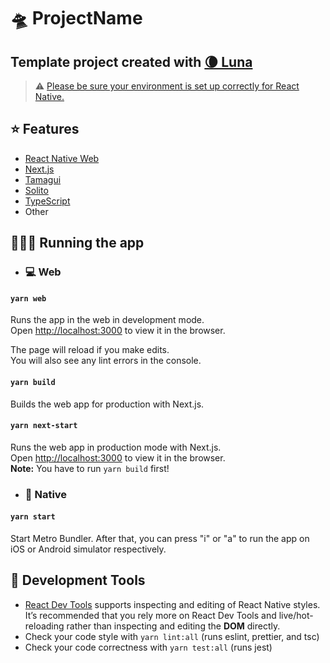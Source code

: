# 🛸 ProjectName

## Template project created with [🌘 Luna](https://github.com/LunatiqueCoder/luna)

> ⚠️ [Please be sure your environment is set up correctly for React Native.][26]

## ⭐ Features

- [React Native Web][22]
- [Next.js][6]
- [Tamagui][29]
- [Solito][23]
- [TypeScript][24]
- Other

## 🏃🏻‍♂️ Running the app

- ### 💻   **Web**
#### `yarn web`

Runs the app in the web in development mode.\
Open [http://localhost:3000][25] to view it in the browser.

The page will reload if you make edits.\
You will also see any lint errors in the console.

#### `yarn build`

Builds the web app for production with Next.js.

#### `yarn next-start`

Runs the web app in production mode with Next.js. \
Open [http://localhost:3000][25] to view it in the browser. \
**Note:** You have to run `yarn build` first!

- ### 📱  **Native**

#### `yarn start`

Start Metro Bundler. After that, you can press "i" or "a" to run the app on iOS or Android simulator respectively.


## 🧰 Development Tools
- [React Dev Tools][27] supports inspecting and editing of React Native styles. It’s recommended that you rely more on React Dev Tools and live/hot-reloading rather than inspecting and editing the **DOM** directly.
-  Check your code style with `yarn lint:all` (runs eslint, prettier, and tsc)
- Check your code correctness with `yarn test:all` (runs jest)


[6]: https://nextjs.org/
[22]: https://necolas.github.io/react-native-web/
[23]: https://solito.dev/
[24]: https://www.typescriptlang.org/
[25]: http://localhost:3000
[26]: https://reactnative.dev/docs/environment-setup
[27]: https://beta.reactjs.org/learn/react-developer-tools
[29]: https://tamagui.dev
